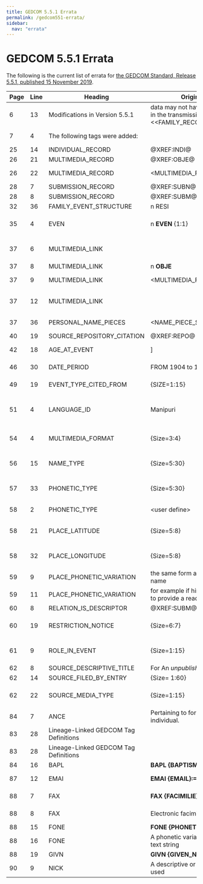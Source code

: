 ```yaml
---
title: GEDCOM 5.5.1 Errata
permalink: /gedcom551-errata/
sidebar:
  nav: "errata"
---
```

# GEDCOM 5.5.1 Errata

The following is the current list of errata for [the GEDCOM Standard, Release 5.5.1, published 15 November 2019](https://gedcom.io/specifications/ged551.pdf).

|Page|Line|Heading| Original Text | Corrected Text | Notes |
|----|----|-------|---------------|----------------|-------|
|  6 | 13 | Modifications in Version 5.5.1 | data may not have been supplied in the transmission. (see \<\<FAMILY_RECORD\>\>, page 24.) | data may not have been supplied in the transmission (see \<\<FAM_RECORD\>\>, page 24). | FAMILY_RECORD should be FAM_RECORD |
|  7 |  4 | The following tags were added: | | **ADR3**     Address line 3. | Add ADR3 before EMAIL |
| 25 | 14 | INDIVIDUAL_RECORD | @XREF:INDI@ | @\<XREF:INDI\>@ | Add angle brackets |
| 26 | 21 | MULTIMEDIA_RECORD | @XREF:OBJE@ | @\<XREF:OBJE\>@ | Add angle brackets |
| 26 | 22 | MULTIMEDIA_RECORD | \<MULTIMEDIA_FILE_REFN\> | \<MULTIMEDIA_FILE_REFERENCE\> | Change "REFN" to "REFERENCE" |
| 28 |  7 | SUBMISSION_RECORD | @XREF:SUBN@ | @\<XREF:SUBN\>@ | Add angle brackets |
| 28 |  8 | SUBMISSION_RECORD | @XREF:SUBM@ | @\<XREF:SUBM\>@ | Add angle brackets |
| 32 | 36 | FAMILY_EVENT_STRUCTURE | n RESI | n RESI     {1:1} | Add cardinality |
| 35 |  4 | EVEN | n **EVEN**     {1:1} | n **EVEN** [\<EVENT_DESCRIPTOR\> \| \<NULL\>]     {1:1} | Allow EVENT_DESCRIPTOR payload |
| 37 |  6 | MULTIMEDIA_LINK |            | [ | Add open bracket before first line of MULTIMEDIA_LINK |
| 37 |  8 | MULTIMEDIA_LINK | n **OBJE** | n **OBJE**     {1:1} | Add cardinality |
| 37 |  9 | MULTIMEDIA_LINK | \<MULTIMEDIA_FILE_REFN\> | \<MULTIMEDIA_FILE_REFERENCE\> | Change "REFN" to "REFERENCE" |
| 37 | 12 | MULTIMEDIA_LINK |            | ] | Add close bracket after last line of MULTIMEDIA_LINK |
| 37 | 36 | PERSONAL_NAME_PIECES | \<NAME_PIECE_SURNAME_PREFIX | \<NAME_PIECE_SURNAME_PREFIX\> | Add matching angle bracket |
| 40 | 19 | SOURCE_REPOSITORY_CITATION | @XREF:REPO@ | @\<XREF:REPO\>@ | Add angle brackets |
| 42 | 18 | AGE_AT_EVENT | ] | | Remove duplicate close bracket |
| 46 | 30 | DATE_PERIOD | FROM 1904 to 1915 | FROM 1904 TO 1915 | "TO" should be upper case |
| 49 | 19 | EVENT_TYPE_CITED_FROM | {SIZE=1:15} | {Size=1:15} | "Size" should be lower case |
| 51 |  4 | LANGUAGE_ID | Manipuri | Mandarin \| Manipuri | Both "Mandrin" and the corrected spelling "Mandarin" are in use |
| 54 |  4 | MULTIMEDIA_FORMAT | {Size=3:4} | {Size=3:3} | Maximum size is 3 since all values are size 3 |
| 56 | 15 | NAME_TYPE | {Size=5:30} | {Size=3:30} | Minimum size is 3 due to accommodate "aka" |
| 57 | 33 | PHONETIC_TYPE | {Size=5:30} | {Size=4:30} | Minimum size is 4 to accommodate "kana" |
| 58 |  2 | PHONETIC_TYPE | \<user define\> | \<user defined\> | Change "define" to "defined" |
| 58 | 21 | PLACE_LATITUDE | {Size=5:8} | {Size=5:10} | Maximum size is 10 to accommodate the example in line 25 |
| 58 | 32 | PLACE_LONGITUDE | {Size=5:8} | {Size=5:11} | Maximum size is 11 to accommodate the example in line 35 |
| 59 |  9 | PLACE_PHONETIC_VARIATION | the same form as&nbsp; was the place name | the same form as was the place name | Remove extra space before "was" |
| 59 | 11 | PLACE_PHONETIC_VARIATION | for example if hiragana was used to provide a reading of a a | for example if hiragana was used to provide a reading of a | Remove duplicate "a" |
| 60 |  8 | RELATION_IS_DESCRIPTOR | @XREF:SUBM@ | @\<XREF:SUBM\>@ | Add angle brackets |
| 60 | 19 | RESTRICTION_NOTICE | {Size=6:7} | {Size=6:12} | Maximum size is 12 to accommodate "confidential" |
| 61 |  9 | ROLE_IN_EVENT | {Size=1:15} | {Size=1:27} | Accommodate a ROLE_DESCRIPTOR of length 25 |
| 62 |  8 | SOURCE_DESCRIPTIVE_TITLE | For An _unpublished_ work such as: | For an _unpublished_ work such as: | Lower case "an" |
| 62 | 14 | SOURCE_FILED_BY_ENTRY | {Size= 1:60} | {Size=1:60} | Remove space |
| 62 | 22 | SOURCE_MEDIA_TYPE | {Size=1:15} | {Size=3:10) | All alternatives are within size range 3 to 10 |
| 84 |  7 | ANCE | Pertaining to forbearers of an individual. | Pertaining to forebearers of an individual. | Change "forbearers" to "forebearers" |
| 83 | 28 | Lineage-Linked GEDCOM Tag Definitions | | **ADR3 {ADDRESS3}:=** | Add ADR3 after ADR2 |
| 83 | 28 | Lineage-Linked GEDCOM Tag Definitions | | The third line of an address. | |
| 84 | 16 | BAPL | **BAPL {BAPTISM-LDS}:=** | **BAPL {BAPTISM_LDS}:=** | Change "-" to "_" |
| 87 | 12 | EMAI | **EMAI {EMAIL}:=** | **EMAIL {EMAIL}:=** | Change EMAI to EMAIL |
| 88 |  7 | FAX | **FAX {FACIMILIE}:=** | **FAX {FACSIMILE}:=** | Change FACIMILIE to FACSIMILE |
| 88 |  8 | FAX | Electronic facimilie transmission. | Electronic facsimile transmission. | Change facimilie to facsimile |
| 88 | 15 | FONE | **FONE {PHONETIC}** | **FONE {PHONETIC}:=** | Add ":=" |
| 88 | 16 | FONE | A phonetic variation of a superior text string | A phonetic variation of a superior text string. | Add period |
| 88 | 19 | GIVN | **GIVN {GIVEN_NAME}** | **GIVN {GIVEN_NAME}:=** | Add ":=" |
| 90 |  9 | NICK | A descriptive or familiar that is used | A descriptive or familiar name that is used | Insert "name" |

